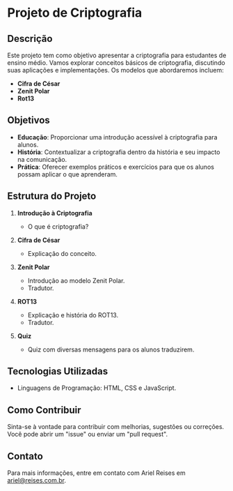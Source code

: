 # Projeto de Criptografia

## Descrição
Este projeto tem como objetivo apresentar a criptografia para estudantes de ensino médio. Vamos explorar conceitos básicos de criptografia, discutindo suas aplicações e implementações. Os modelos que abordaremos incluem:

- **Cifra de César**
- **Zenit Polar**
- **Rot13**

## Objetivos
- **Educação**: Proporcionar uma introdução acessível à criptografia para alunos.
- **História**: Contextualizar a criptografia dentro da história e seu impacto na comunicação.
- **Prática**: Oferecer exemplos práticos e exercícios para que os alunos possam aplicar o que aprenderam.

## Estrutura do Projeto
1. **Introdução à Criptografia**
   - O que é criptografia?


2. **Cifra de César**
   - Explicação do conceito.


3. **Zenit Polar**
   - Introdução ao modelo Zenit Polar.
   - Tradutor.

4. **ROT13**
   - Explicação e história do ROT13.
   - Tradutor.

5. **Quiz**
   - Quiz com diversas mensagens para os alunos traduzirem.


## Tecnologias Utilizadas
- Linguagens de Programação: HTML, CSS e JavaScript.

## Como Contribuir
Sinta-se à vontade para contribuir com melhorias, sugestões ou correções. Você pode abrir um "issue" ou enviar um "pull request".


## Contato
Para mais informações, entre em contato com Ariel Reises em ariel@reises.com.br.
